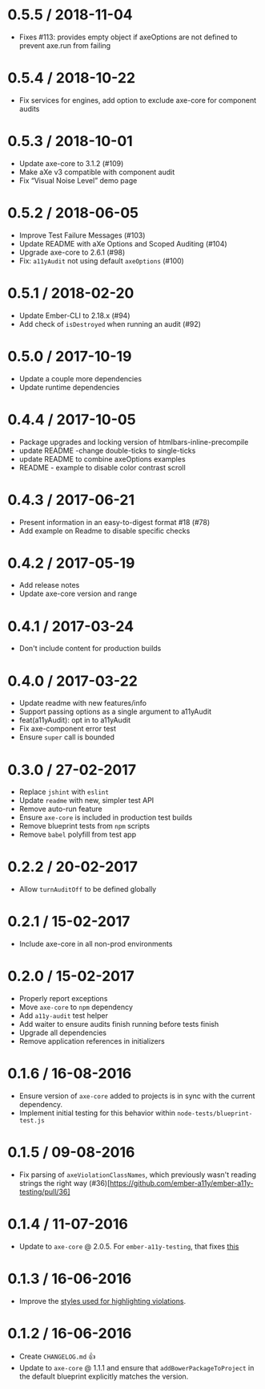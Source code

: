# 0.5.5 / 2018-11-04

  * Fixes #113: provides empty object if axeOptions are not defined to prevent axe.run from failing

# 0.5.4 / 2018-10-22

  * Fix services for engines, add option to exclude axe-core for component audits

# 0.5.3 / 2018-10-01

  * Update axe-core to 3.1.2 (#109)
  * Make aXe v3 compatible with component audit
  * Fix “Visual Noise Level” demo page

# 0.5.2 / 2018-06-05

  * Improve Test Failure Messages (#103)
  * Update README with aXe Options and Scoped Auditing (#104)
  * Upgrade axe-core to 2.6.1 (#98)
  * Fix: `a11yAudit` not using default `axeOptions` (#100)

# 0.5.1 / 2018-02-20

  * Update Ember-CLI to 2.18.x (#94)
  * Add check of `isDestroyed` when running an audit (#92)

# 0.5.0 / 2017-10-19

  * Update a couple more dependencies
  * Update runtime dependencies

# 0.4.4 / 2017-10-05

  - Package upgrades and locking version of htmlbars-inline-precompile
  - update README -change double-ticks to single-ticks
  - update README to combine axeOptions examples
  - README - example to disable color contrast scroll

# 0.4.3 / 2017-06-21

- Present information in an easy-to-digest format #18 (#78)
- Add example on Readme to disable specific checks

# 0.4.2 / 2017-05-19

- Add release notes
- Update axe-core version and range

# 0.4.1 / 2017-03-24

- Don't include content for production builds

# 0.4.0 / 2017-03-22

- Update readme with new features/info
- Support passing options as a single argument to a11yAudit
- feat(a11yAudit): opt in to a11yAudit
- Fix axe-component error test
- Ensure `super` call is bounded

# 0.3.0 / 27-02-2017

- Replace `jshint` with `eslint`
- Update `readme` with new, simpler test API
- Remove auto-run feature
- Ensure `axe-core` is included in production test builds
- Remove blueprint tests from `npm` scripts
- Remove `babel` polyfill from test app

# 0.2.2 / 20-02-2017

- Allow `turnAuditOff` to be defined globally

# 0.2.1 / 15-02-2017

- Include axe-core in all non-prod environments

# 0.2.0 / 15-02-2017

- Properly report exceptions
- Move `axe-core` to `npm` dependency
- Add `a11y-audit` test helper
- Add waiter to ensure audits finish running before tests finish
- Upgrade all dependencies
- Remove application references in initializers

# 0.1.6 / 16-08-2016

- Ensure version of `axe-core` added to projects is in sync with the current dependency.
- Implement initial testing for this behavior within `node-tests/blueprint-test.js`

# 0.1.5 / 09-08-2016

- Fix parsing of `axeViolationClassNames`, which previously wasn't reading strings the right way (#36)[https://github.com/ember-a11y/ember-a11y-testing/pull/36]

# 0.1.4 / 11-07-2016

- Update to `axe-core` @ 2.0.5. For `ember-a11y-testing`, that fixes [this](https://github.com/ember-a11y/ember-a11y-testing/issues/29)

# 0.1.3 / 16-06-2016

- Improve the [styles used for highlighting violations](https://github.com/ember-a11y/ember-a11y-testing/pull/28).

# 0.1.2 / 16-06-2016

- Create `CHANGELOG.md` 👍
- Update to `axe-core` @ 1.1.1 and ensure that `addBowerPackageToProject` in the default blueprint explicitly matches the version.
